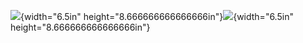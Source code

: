 ![](vertopal_3769adf78c574db2b8244d57e682b7a8/media/image1.jpg){width="6.5in"
height="8.666666666666666in"}![](vertopal_3769adf78c574db2b8244d57e682b7a8/media/image2.jpg){width="6.5in"
height="8.666666666666666in"}
